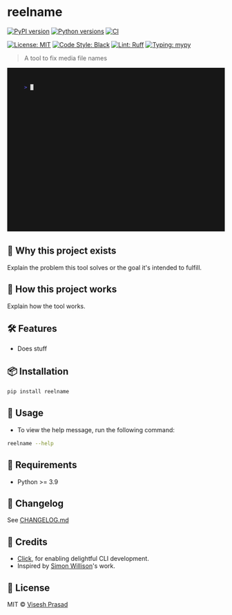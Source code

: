 # reelname

[![PyPI version](https://img.shields.io/pypi/v/reelname.svg)](https://pypi.org/project/reelname/)
[![Python versions](https://img.shields.io/pypi/pyversions/reelname.svg?logo=python&logoColor=white)](https://pypi.org/project/reelname/)
[![CI](https://github.com/viseshrp/reelname/actions/workflows/main.yml/badge.svg)](https://github.com/viseshrp/reelname/actions/workflows/main.yml)

[![License: MIT](https://img.shields.io/github/license/viseshrp/reelname)](https://github.com/viseshrp/reelname/blob/main/LICENSE)
[![Code Style: Black](https://img.shields.io/badge/code%20style-black-000000.svg)](https://black.readthedocs.io/en/stable/)
[![Lint: Ruff](https://img.shields.io/badge/lint-ruff-000000.svg)](https://docs.astral.sh/ruff/)
[![Typing: mypy](https://img.shields.io/badge/typing-checked-blue.svg)](https://mypy.readthedocs.io/en/stable/)

> A tool to fix media file names

![Demo](https://raw.githubusercontent.com/viseshrp/reelname/main/demo.gif)

## 🚀 Why this project exists

Explain the problem this tool solves or the goal it's intended to fulfill.

## 🧠 How this project works

Explain how the tool works.

## 🛠️ Features

* Does stuff

## 📦 Installation

```bash
pip install reelname
```

## 🧪 Usage

* To view the help message, run the following command:

```bash
reelname --help
```

## 📐 Requirements

* Python >= 3.9

## 🧾 Changelog

See [CHANGELOG.md](https://github.com/viseshrp/reelname/blob/main/CHANGELOG.md)

## 🙏 Credits

* [Click](https://click.palletsprojects.com), for enabling delightful CLI development.
* Inspired by [Simon Willison](https://github.com/simonw)'s work.

## 📄 License

MIT © [Visesh Prasad](https://github.com/viseshrp)
